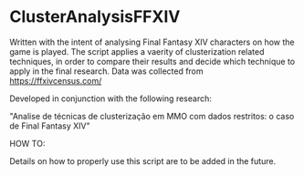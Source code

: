 # ClusterAnalysisFFXIV
Written with the intent of analysing Final Fantasy XIV characters on how the game is played. The script applies a vaerity of clusterization related techniques, in order to compare their results and decide which technique to apply in the final research. Data was collected from https://ffxivcensus.com/

Developed in conjunction with the following research:

"Analise de técnicas de clusterização em MMO com dados restritos: o caso de Final Fantasy XIV"

HOW TO:

Details on how to properly use this script are to be added in the future.
